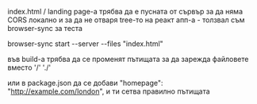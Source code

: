 index.html / landing page-a трябва да е пусната от сървър за да няма CORS локално и за да не отваря tree-то на реакт апп-а - толзвал съм browser-sync за теста

browser-sync start --server --files "index.html"

във build-a трябва да се променят пътищата за да зарежда файловете вместо '/' './'

или в package.json да се добави "homepage": "http://example.com/london", и ти сетва правилно пътищата
